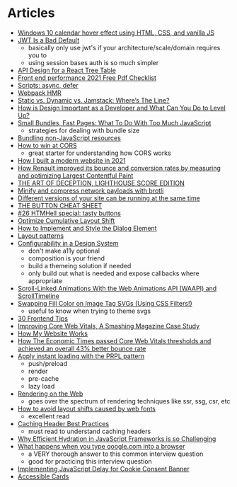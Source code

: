 # Articles

- [Windows 10 calendar hover effect using HTML, CSS, and vanilla JS](https://dev.to/jashgopani/windows-10-calendar-hover-effect-using-html-css-and-vanilla-js-57pb)
- [JWT Is a Bad Default](https://evertpot.com/jwt-is-a-bad-default/)
  - basically only use jwt's if your architecture/scale/domain requires you to
  - using session bases auth is so much simpler
- [API Design for a React Tree Table](https://www.robinwieruch.de/react-tree-list?utm_campaign=Robin%20Wieruch%20-%20A%20Developer%27s%20Newsletter&utm_medium=email&utm_source=Revue%20newsletter)
- [Front end performance 2021 Free Pdf Checklist](https://www.smashingmagazine.com/2021/01/front-end-performance-2021-free-pdf-checklist/)
- [Scripts: async, defer](https://javascript.info/script-async-defer)
- [Webpack HMR](https://blog.jakoblind.no/webpack-hmr/)
- [Static vs. Dynamic vs. Jamstack: Where’s The Line?](https://css-tricks.com/static-vs-dynamic-vs-jamstack-wheres-the-line/)
- [How is Design Important as a Developer and What Can You Do to Level Up?](https://www.colbyfayock.com/posts/how-is-design-important-as-a-developer-and-what-can-you-do-to-level-up)
- [Small Bundles, Fast Pages: What To Do With Too Much JavaScript](https://calibreapp.com/blog/bundle-size-optimization?utm_source=Perf.email&utm_campaign=1c5a924166-Perf+Email+%2384&utm_medium=email&utm_term=0_7cba5dc7bd-1c5a924166-1386021716)
  - strategies for dealing with bundle size
- [Bundling non-JavaScript resources](https://web.dev/bundling-non-js-resources/)
- [How to win at CORS](https://jakearchibald.com/2021/cors/?ref=sidebar)
  - great starter for understanding how CORS works
- [How I built a modern website in 2021](https://kentcdodds.com/blog/how-i-built-a-modern-website-in-2021)
- [How Renault improved its bounce and conversion rates by measuring and optimizing Largest Contentful Paint](https://web.dev/renault/)
- [THE ART OF DECEPTION, LIGHTHOUSE SCORE EDITION](https://www.zachleat.com/web/lighthouse-deception/)
- [Minify and compress network payloads with brotli](https://web.dev/codelab-text-compression-brotli/)
- [Different versions of your site can be running at the same time](https://jakearchibald.com/2020/multiple-versions-same-time/)
- [THE BUTTON CHEAT SHEET](https://www.buttoncheatsheet.com/)
- [#26 HTMHell special: tasty buttons](https://www.htmhell.dev/26-tasty-buttons/)
- [Optimize Cumulative Layout Shift](https://web.dev/optimize-cls/)
- [How to Implement and Style the Dialog Element](https://tympanus.net/codrops/2021/10/06/how-to-implement-and-style-the-dialog-element/)
- [Layout patterns](https://web.dev/patterns/layout/)
- [Configurability in a Design System](https://www.benmvp.com/blog/configurability-design-system)
  - don't make a11y optional
  - composition is your friend
  - build a themeing solution if needed
  - only build out what is needed and expose callbacks where appropriate
- [Scroll-Linked Animations With the Web Animations API (WAAPI) and ScrollTimeline](https://css-tricks.com/scroll-linked-animations-with-the-web-animations-api-waapi-and-scrolltimeline/)
- [Swapping Fill Color on Image Tag SVGs (Using CSS Filters!)](https://medium.com/@union_io/swapping-fill-color-on-image-tag-svgs-using-css-filters-fa4818bf7ec6)
  - useful to know when trying to theme svgs
- [30 Frontend Tips](https://kittygiraudel.com/2022/01/04/30-frontend-tips/)
- [Improving Core Web Vitals, A Smashing Magazine Case Study](https://www.smashingmagazine.com/2021/12/core-web-vitals-case-study-smashing-magazine/)
- [How My Website Works](https://brianlovin.com/writing/how-my-website-works)
- [How The Economic Times passed Core Web Vitals thresholds and achieved an overall 43% better bounce rate](https://web.dev/economic-times-cwv/)
- [Apply instant loading with the PRPL pattern](https://web.dev/apply-instant-loading-with-prpl/)
  - push/preload
  - render
  - pre-cache
  - lazy load
- [Rendering on the Web](https://developers.google.com/web/updates/2019/02/rendering-on-the-web)
  - goes over the spectrum of rendering techniques like ssr, ssg, csr, etc
- [How to avoid layout shifts caused by web fonts](https://simonhearne.com/2021/layout-shifts-webfonts/)
  - excellent read
- [Caching Header Best Practices](https://simonhearne.com/2022/caching-header-best-practices/)
  - must read to understand caching headers
- [Why Efficient Hydration in JavaScript Frameworks is so Challenging](https://dev.to/this-is-learning/why-efficient-hydration-in-javascript-frameworks-is-so-challenging-1ca3)
- [What happens when you type google.com into a browser](https://github.com/alex/what-happens-when)
  - a VERY thorough answer to this common interview question
  - good for practicing this interview question
- [Implementing JavaScript Delay for Cookie Consent Banner](https://dariusz.wieckiewicz.org/en/implementing-js-delay-for-cookie-consent-banner/)
- [Accessible Cards](https://kittygiraudel.com/2022/04/02/accessible-cards/)
